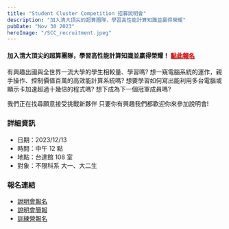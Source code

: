 ```yaml
---
title: "Student Cluster Competition 招募說明會"
description: "加入清大頂尖的超算團隊，學習高性能計算知識並贏得榮耀"
pubDate: "Nov 30 2023"
heroImage: "/SCC_recruitment.jpeg"
---
```


<!-- CSS Code: Place this code in the document's head (between the 'head' tags) -->
<style>
table.GeneratedTable {
  width: 100%;
  background-color: #ffffff;
  border-collapse: collapse;
  border-width: 2px;
  border-color: #68624b;
  border-style: solid;
  color: #000000;
}

table.GeneratedTable td, table.GeneratedTable th {
  border-width: 2px;
  border-color: #68624b;
  border-style: solid;
  padding: 3px;
}

table.GeneratedTable thead {
  background-color: #ffcc00;
}

.highlight-red-text {
  color: #FF0000; /* 這是一個代表紅色的色碼，亮紅色 */
  text-shadow: 1px 1px 2px rgba(0, 0, 0, 0.5); /* 添加文字陰影 */
}

</style>

#### 加入清大頂尖的超算團隊，學習高性能計算知識並贏得榮耀！ <a href="https://forms.gle/n8mgaxa6WXZSSfnu8" class="highlight-red-text">點此報名</a>

有興趣出國與全世界一流大學的學生相較量、學習嗎? 想一窺電腦系統的運作，親手操作、控制價值百萬的高效能計算系統嗎? 想要學習如何寫出能利用多台電腦或顯示卡加速超過十幾倍的程式嗎? 想下成為下一個冠軍成員嗎?

我們正在找尋願意接受挑戰新夥伴 只要你有興趣我們都歡迎你來參加說明會!


### 詳細資訊

- 日期：2023/12/13
- 時間：中午 12 點
- 地點：台達館 108 室
- 對象：不限科系 大一、大二生

### 報名連結
- [說明會報名](https://forms.gle/n8mgaxa6WXZSSfnu8)
- [說明會簡報](https://docs.google.com/file/d/1NuZTfQil6c8JlTDcjoiHMjil-b1iJxDs/edit?usp=docslist_api&filetype=mspresentation)
- [訓練營報名](https://docs.google.com/forms/d/e/1FAIpQLSdpq7vbpuY0Zu5gzBGPRYY1u6n7Dc9RShiRmodE9cTISe2DMQ/viewform?usp=send_form)
